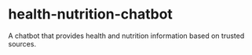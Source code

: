 # health-nutrition-chatbot
A chatbot that provides health and nutrition information based on trusted sources.
